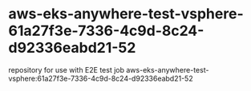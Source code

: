 # aws-eks-anywhere-test-vsphere-61a27f3e-7336-4c9d-8c24-d92336eabd21-52
repository for use with E2E test job aws-eks-anywhere-test-vsphere:61a27f3e-7336-4c9d-8c24-d92336eabd21-52

